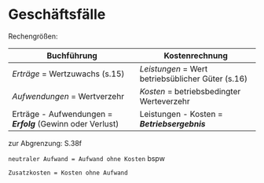 # Geschäftsfälle

Rechengrößen:

| Buchführung                                                 | Kostenrechnung                                    |
| ----------------------------------------------------------- | ------------------------------------------------- |
| *Erträge* = Wertzuwachs (s.15)                              | *Leistungen* = Wert betriebsüblicher Güter (s.16) |
| *Aufwendungen* = Wertverzehr                                | *Kosten* = betriebsbedingter Werteverzehr         |
| Erträge - Aufwendungen = ***Erfolg*** (Gewinn oder Verlust) | Leistungen - Kosten = ***Betriebsergebnis***      |

zur Abgrenzung: S.38f

`neutraler Aufwand = Aufwand ohne Kosten` bspw

`Zusatzkosten = Kosten ohne Aufwand`

